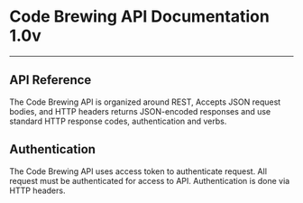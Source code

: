 # Code Brewing API Documentation 1.0v
---

## API Reference
The Code Brewing API is organized around REST, Accepts JSON request bodies, and HTTP headers returns JSON-encoded responses and use standard HTTP response codes, authentication and verbs.

## Authentication
The Code Brewing API uses access token to authenticate request. All request must be authenticated for access to API. Authentication is done via HTTP headers.